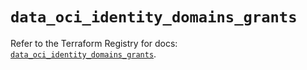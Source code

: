 # `data_oci_identity_domains_grants`

Refer to the Terraform Registry for docs: [`data_oci_identity_domains_grants`](https://registry.terraform.io/providers/oracle/oci/6.18.0/docs/data-sources/identity_domains_grants).
